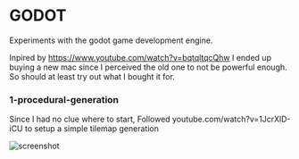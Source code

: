 # GODOT

Experiments with the godot game development engine.

Inpired by https://www.youtube.com/watch?v=bqtqltqcQhw I ended up buying a new mac since I perceived the old one to not be powerful enough. So should at least try out what I bought it for.

### 1-procedural-generation

Since I had no clue where to start, Followed youtube.com/watch?v=1JcrXlD-iCU to setup a simple tilemap generation

![screenshot](https://github.com/moonblade/godot/blob/master/1_procedural_generation/screenshots/screenshot1.png)
